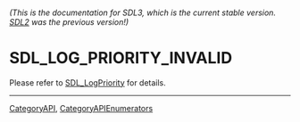 ###### (This is the documentation for SDL3, which is the current stable version. [SDL2](https://wiki.libsdl.org/SDL2/) was the previous version!)
# SDL_LOG_PRIORITY_INVALID

Please refer to [SDL_LogPriority](SDL_LogPriority) for details.

----
[CategoryAPI](CategoryAPI), [CategoryAPIEnumerators](CategoryAPIEnumerators)

